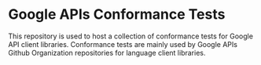 # Google APIs Conformance Tests

This repository is used to host a collection of conformance tests
for Google API client libraries. Conformance tests are mainly used by
Google APIs Github Organization repositories for language client libraries.

